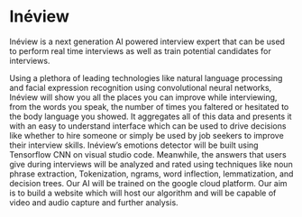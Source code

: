 # Inéview

Inéview is a next generation AI powered interview expert that can be used to perform real
time interviews as well as train potential candidates for interviews.

Using a plethora of leading technologies like natural language processing and facial
expression recognition using convolutional neural networks, Inéview will show you all the
places you can improve while interviewing, from the words you speak, the number of times
you faltered or hesitated to the body language you showed. It aggregates all of this data
and presents it with an easy to understand interface which can be used to drive decisions
like whether to hire someone or simply be used by job seekers to improve their interview
skills. Inéview’s emotions detector will be built using Tensorflow CNN on visual studio
code. Meanwhile, the answers that users give during interviews will be analyzed and rated
using techniques like noun phrase extraction, Tokenization, ngrams, word inflection,
lemmatization, and decision trees. Our AI will be trained on the google cloud platform. Our
aim is to build a website which will host our algorithm and will be capable of video and
audio capture and further analysis.
